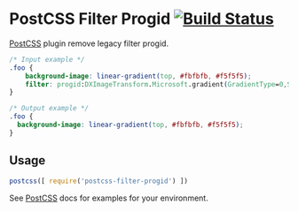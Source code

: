 # PostCSS Filter Progid [![Build Status][ci-img]][ci]

[PostCSS] plugin remove legacy filter progid.

[PostCSS]: https://github.com/postcss/postcss
[ci-img]:  https://travis-ci.org/DavidEngland/postcss-filter-progid.svg
[ci]:      https://travis-ci.org/DavidEngland/postcss-filter-progid

```css
/* Input example */
.foo {
    background-image: linear-gradient(top, #fbfbfb, #f5f5f5);
    filter: progid:DXImageTransform.Microsoft.gradient(GradientType=0,StartColorStr='#fbfbfb', EndColorStr='#f5f5f5');
}
```

```css
/* Output example */
.foo {
  background-image: linear-gradient(top, #fbfbfb, #f5f5f5);
}
```

## Usage

```js
postcss([ require('postcss-filter-progid') ])
```

See [PostCSS] docs for examples for your environment.
